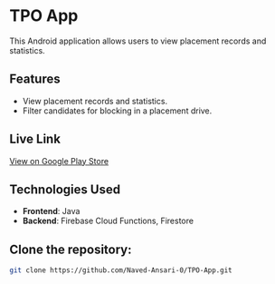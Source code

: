 # TPO App

This Android application allows users to view placement records and statistics.

## Features

- View placement records and statistics.
- Filter candidates for blocking in a placement drive.

## Live Link

[View on Google Play Store](https://play.google.com/store/apps/details?id=in.navedansari.tpoapp)

## Technologies Used

- **Frontend**: Java
- **Backend**: Firebase Cloud Functions, Firestore

## Clone the repository:

```bash
git clone https://github.com/Naved-Ansari-0/TPO-App.git
